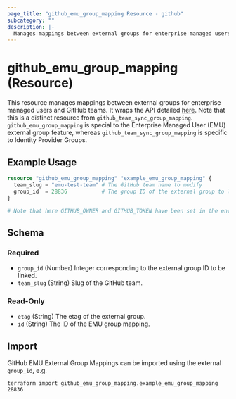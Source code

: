 ```yaml
---
page_title: "github_emu_group_mapping Resource - github"
subcategory: ""
description: |-
  Manages mappings between external groups for enterprise managed users.
---
```


# github_emu_group_mapping (Resource)

This resource manages mappings between external groups for enterprise managed users and GitHub teams. It wraps the API detailed [here](https://docs.github.com/en/rest/reference/teams#external-groups). Note that this is a distinct resource from `github_team_sync_group_mapping`. `github_emu_group_mapping` is special to the Enterprise Managed User (EMU) external group feature, whereas `github_team_sync_group_mapping` is specific to Identity Provider Groups.

## Example Usage

```terraform
resource "github_emu_group_mapping" "example_emu_group_mapping" {
  team_slug = "emu-test-team" # The GitHub team name to modify
  group_id  = 28836           # The group ID of the external group to link
}

# Note that here GITHUB_OWNER and GITHUB_TOKEN have been set in the environment.
```

<!-- schema generated by tfplugindocs -->
## Schema

### Required

- `group_id` (Number) Integer corresponding to the external group ID to be linked.
- `team_slug` (String) Slug of the GitHub team.

### Read-Only

- `etag` (String) The etag of the external group.
- `id` (String) The ID of the EMU group mapping.

## Import

GitHub EMU External Group Mappings can be imported using the external `group_id`, e.g.

```shell
terraform import github_emu_group_mapping.example_emu_group_mapping 28836
```

